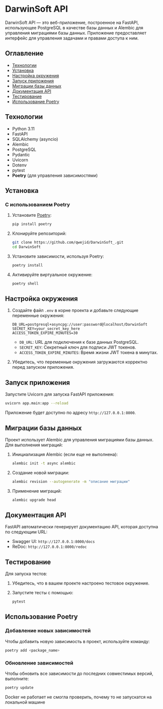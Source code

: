 
# DarwinSoft API

DarwinSoft API — это веб-приложение, построенное на FastAPI, использующее PostgreSQL в качестве базы данных и Alembic для управления миграциями базы данных. Приложение предоставляет интерфейс для управления задачами и правами доступа к ним.

## Оглавление

- [Технологии](#технологии)
- [Установка](#установка)
- [Настройка окружения](#настройка-окружения)
- [Запуск приложения](#запуск-приложения)
- [Миграции базы данных](#миграции-базы-данных)
- [Документация API](#документация-api)
- [Тестирование](#тестирование)
- [Использование Poetry](#использование-poetry)

## Технологии

- Python 3.11
- FastAPI
- SQLAlchemy (asyncio)
- Alembic
- PostgreSQL
- Pydantic
- Uvicorn
- Dotenv
- pytest
- **Poetry** (для управления зависимостями)

## Установка

### С использованием Poetry

1. Установите [Poetry](https://python-poetry.org/docs/#installation):

   ```bash
   pip install poetry
   ```

2. Клонируйте репозиторий:

   ```bash
   git clone https://github.com/qwejid/DarwinSoft_.git
   cd DarwinSoft
   ```

3. Установите зависимости, используя Poetry:

   ```bash
   poetry install
   ```

4. Активируйте виртуальное окружение:

   ```bash
   poetry shell
   ```

## Настройка окружения

1. Создайте файл `.env` в корне проекта и добавьте следующие переменные окружения:

   ```env
   DB_URL=postgresql+asyncpg://user:password@localhost/DarwinSoft
   SECRET_KEY=your_secret_key_here
   ACCESS_TOKEN_EXPIRE_MINUTES=30
   ```

   - `DB_URL`: URL для подключения к базе данных PostgreSQL.
   - `SECRET_KEY`: Секретный ключ для подписи JWT токенов.
   - `ACCESS_TOKEN_EXPIRE_MINUTES`: Время жизни JWT токена в минутах.

2. Убедитесь, что переменные окружения загружаются корректно перед запуском приложения.

## Запуск приложения

Запустите Uvicorn для запуска FastAPI приложения:

```bash
uvicorn app.main:app --reload
```

Приложение будет доступно по адресу `http://127.0.0.1:8000`.

## Миграции базы данных

Проект использует Alembic для управления миграциями базы данных. Для выполнения миграций:

1. Инициализация Alembic (если еще не выполнена):

   ```bash
   alembic init -t async alembic
   ```

2. Создание новой миграции:

   ```bash
   alembic revision --autogenerate -m "описание миграции"
   ```

3. Применение миграций:

   ```bash
   alembic upgrade head
   ```

## Документация API

FastAPI автоматически генерирует документацию API, которая доступна по следующим URL:

- Swagger UI: `http://127.0.0.1:8000/docs`
- ReDoc: `http://127.0.0.1:8000/redoc`

## Тестирование

Для запуска тестов:

1. Убедитесь, что в вашем проекте настроено тестовое окружение.
2. Запустите тесты с помощью:

   ```bash
   pytest
   ```

## Использование Poetry

### Добавление новых зависимостей

Чтобы добавить новую зависимость в проект, используйте команду:

```bash
poetry add <package_name>
```

### Обновление зависимостей

Чтобы обновить все зависимости до последних совместимых версий, выполните:

```bash
poetry update
```

Docker не работает не смогла проверить, почему то не запускатся на локальной машине